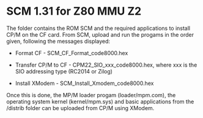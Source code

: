# SCM 1.31 for Z80 MMU Z2

The folder contains the ROM SCM and the required applications to install CP/M on the CF card. From SCM, upload and run the progams in the order given, following the messages displayed:

- Format CF - SCM_CF_Format_code8000.hex

- Transfer CP/M to CF - CPM22_SIO_xxx_code8000.hex, where xxx is the SIO addressing type (RC2014 or Zilog)

- Install XModem - SCM_Install_Xmodem_code8000.hex

Once this is done, the MP/M loader progam (loader/mpm.com), the operating system kernel (kernel/mpm.sys) and basic applications from the /distrib folder can be uploaded from CP/M using XModem.
